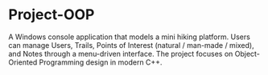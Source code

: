 # Project-OOP
A Windows console application that models a mini hiking platform. Users can manage Users, Trails, Points of Interest (natural / man-made / mixed), and Notes through a menu-driven interface. The project focuses on Object-Oriented Programming design in modern C++.
